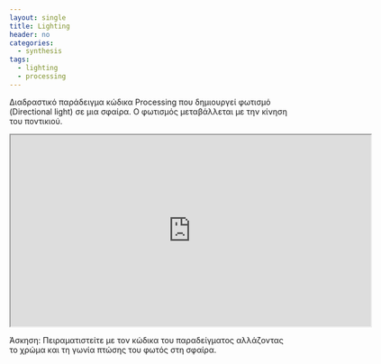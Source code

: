 ```yaml
---
layout: single
title: Lighting
header: no
categories:
  - synthesis
tags:
  - lighting
  - processing
---
```


Διαδραστικό παράδειγμα κώδικα Processing που δημιουργεί φωτισμό (Directional light) σε μια σφαίρα. Ο φωτισμός μεταβάλλεται με την κίνηση του ποντικιού.

<iframe id='ifr' width='640' height='340' scrolling='no' style='background: url(https://studio.processingtogether.com/static/img/jun09/pad/connectingbar.gif) no-repeat center 60px;' src='https://studio.processingtogether.com/sp/pad/iframe/ro.98gblKGHeHScC/rev.7?autostart=1'></iframe>

Άσκηση: Πειραματιστείτε με τον κώδικα του παραδείγματος αλλάζοντας το χρώμα και τη γωνία πτώσης του φωτός στη σφαίρα.
